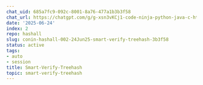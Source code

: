 ```yaml
---
chat_uid: 685a7fc9-092c-8001-8a76-477a1b3b3f58
chat_url: https://chatgpt.com/g/g-xsn3vKCj1-code-ninja-python-java-c-html-sql-lua-php-coding/c/685a7fc9-092c-8001-8a76-477a1b3b3f58
date: '2025-06-24'
index: 2
repo: hashall
slug: conin-hashall-002-24Jun25-smart-verify-treehash-3b3f58
status: active
tags:
- auto
- session
title: Smart-Verify-Treehash
topic: smart-verify-treehash
---
```

